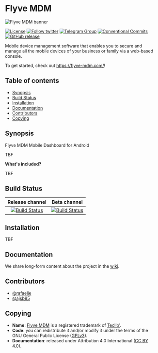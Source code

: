 # Flyve MDM

![Flyve MDM banner](https://user-images.githubusercontent.com/663460/26935464-54267e9c-4c6c-11e7-86df-8cfa6658133e.png)

[![License](https://img.shields.io/github/license/flyve-mdm/flyve-mdm-android-dashboard.svg?&label=License)](https://github.com/flyve-mdm/flyve-mdm-android-dashboard/blob/master/LICENSE.md)
[![Follow twitter](https://img.shields.io/twitter/follow/FlyveMDM.svg?style=social&label=Twitter&style=flat-square)](https://twitter.com/FlyveMDM)
[![Telegram Group](https://img.shields.io/badge/Telegram-Group-blue.svg)](https://t.me/flyvemdm)
[![Conventional Commits](https://img.shields.io/badge/Conventional%20Commits-1.0.0-yellow.svg)](https://conventionalcommits.org)
[![GitHub release](https://img.shields.io/github/release/flyve-mdm/flyve-mdm-android-dashboard.svg)](https://github.com/flyve-mdm/flyve-mdm-android-dashboard/releases)

Mobile device management software that enables you to secure and manage all the mobile devices of your business or family via a web-based console.

To get started, check out <https://flyve-mdm.com/>!

## Table of contents

* [Synopsis](#synopsis)
* [Build Status](#build-status)
* [Installation](#installation)
* [Documentation](#documentation)
* [Contributors](#contributors)
* [Copying](#copying)

## Synopsis

Flyve MDM Mobile Dashboard for Android

TBF

**What's included?**

TBF

## Build Status

| **Release channel** | **Beta channel** |
|:---:|:---:|
| [![Build Status](https://travis-ci.org/flyve-mdm/flyve-mdm-android-dashboard.svg?branch=master)](https://travis-ci.org/flyve-mdm/flyve-mdm-android-dashboard) | [![Build Status](https://travis-ci.org/flyve-mdm/flyve-mdm-android-dashboard.svg?branch=develop)](https://travis-ci.org/flyve-mdm/flyve-mdm-android-dashboard) |

## Installation

TBF

## Documentation

We share long-form content about the project in the [wiki](https://github.com/flyve-mdm/flyve-mdm-android-dashboard/wiki).

## Contributors

* [@rafaelje](https://github.com/rafaelje)
* [@ajsb85](https://github.com/ajsb85)

## Copying

* **Name**: [Flyve MDM](https://flyve-mdm.com/) is a registered trademark of [Teclib'](http://www.teclib-edition.com/en/).
* **Code**: you can redistribute it and/or modify
    it under the terms of the GNU General Public License ([GPLv3](https://www.gnu.org/licenses/gpl-3.0.en.html)).
* **Documentation**: released under Attribution 4.0 International ([CC BY 4.0](https://creativecommons.org/licenses/by/4.0/)).
